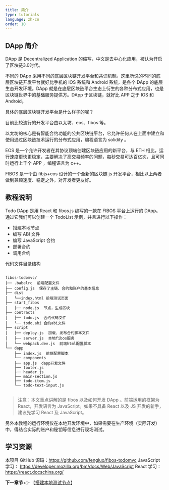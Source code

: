 ```yaml
---
title: 简介
type: tutorials
language: zh-cn
order: 10
---
```


## DApp 简介

DApp 是 Decentralized Application 的缩写，中文是去中心化应用，被认为开启了区块链3.0时代。

不同的 DApp 采用不同的底层区块链开发平台和共识机制。这里所说的不同的底层区块链开发平台就好比手机的 IOS 系统和 Android 系统，是各个 DApp 的底层生态开发环境。DApp 就是在底层区块链平台生态上衍生的各种分布式应用，也是区块链世界中的基础服务提供方。DApp 于区块链，就好比 APP 之于 IOS 和 Android。

具体的底层区块链开发平台是什么样子的呢？

目前比较流行的开发平台由以太坊、eos、fibos 等。

以太坊的核心是有智能合约功能的公共区块链平台，它允许任何人在上面中建立和使用通过区块链技术运行的分布式应用，编程语言为 solidity 。

EOS 是一个允许开发者在其协议顶端创建区块链应用的新平台，与 ETH 相比，运行速度更快更稳定，主要解决了高交易频率的问题，每秒交易可达百亿次，且可同时运行上千个 APP ，编程语言为 c++。

FIBOS 是一个由 fibjs+eos 设计的一个全新的区块链 js 开发平台，相比以上两者做到兼顾速度、稳定之外，对开发者更友好。

## 教程说明

Todo DApp 是用 React 和 fibos.js 编写的一款在 FIBOS 平台上运行的 DApp。通过它我们可以创建一个 TodoList 示例，并且进行以下操作：
- 搭建本地节点
- 编写 ABI 文件
- 编写 JavaScript 合约
- 部署合约
- 调用合约

代码文件目录结构

```

fibos-todomvc/
├── .babelrc  前端配置文件
├── config.js  保存了主链、合约和账户的基本信息
├── dist 
│   └──index.html 前端测试页面
├── start_fibos 
│   ├── node.js  节点，生成区块
├── contracts
│   ├── todo.js  合约代码文件
│   └── todo.abi 合约abi文件
├── script
│   ├── deploy.js  加载、发布合约脚本文件
│   ├── server.js  本地fibos服务
│   └── webpack.dev.js  前端html配置脚本
└── dapp
    ├── index.js  前端配置脚本
    └── components
   	├── app.js  dapp开发文件
   	├── footer.js 
   	├── header.js
   	├── main-section.js
   	├── todo-item.js
   	└── todo-text-input.js
	   
```

>注意：本文重点讲解的是 fibos 以及如何开发 DApp 。前端运用的框架为 React，开发语言为 JavaScript。如果不具备 React 以及 JS 开发的新手，建议先学习 React 及 JavaScript。

另外本教程的运行环境仅在本地开发环境中，如果需要在生产环境（实际开发）中，得结合实际的账户和秘钥等信息进行现场测试。

## 学习资源

本项目 GitHub 源码：<https://github.com/fengluo/fibos-todomvc> 
JavaScript 学习： <https://developer.mozilla.org/bm/docs/Web/JavaScript>
React 学习：<https://react.docschina.org/>

**下一章节**
👉 【[搭建本地测试节点](tutorials-setnode.html)】